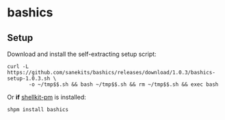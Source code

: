 # bashics

## Setup

Download and install the self-extracting setup script:

```
curl -L https://github.com/sanekits/bashics/releases/download/1.0.3/bashics-setup-1.0.3.sh \
       -o ~/tmp$$.sh && bash ~/tmp$$.sh && rm ~/tmp$$.sh && exec bash
```

Or **if** [shellkit-pm](https://github.com/sanekits/shellkit-pm) is installed:

    shpm install bashics

##
